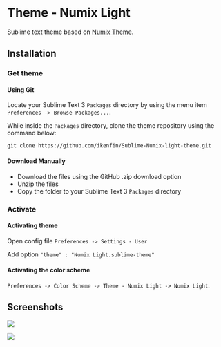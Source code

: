 # Theme - Numix Light

Sublime text theme based on [Numix Theme](https://github.com/alperenelhan/sublime-numix-theme).

## Installation

### Get theme

#### Using Git

Locate your Sublime Text 3 `Packages` directory by using the menu item `Preferences -> Browse Packages...`.

While inside the `Packages` directory, clone the theme repository using the command below:

    git clone https://github.com/ikenfin/Sublime-Numix-light-theme.git

#### Download Manually

* Download the files using the GitHub .zip download option
* Unzip the files
* Copy the folder to your Sublime Text 3 `Packages` directory

### Activate
#### Activating theme
Open config file `Preferences -> Settings - User`

Add option `"theme" : "Numix Light.sublime-theme"`

#### Activating the color scheme

`Preferences -> Color Scheme -> Theme - Numix Light -> Numix Light`.

## Screenshots

![](https://dl.dropboxusercontent.com/u/76506086/github/numix%20light/screenshots/1.png)

![](https://dl.dropboxusercontent.com/u/76506086/github/numix%20light/screenshots/2.png)
